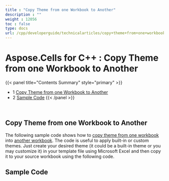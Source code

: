 ```yaml
---
title : "Copy Theme from one Workbook to Another" 
description : "" 
weight : 12056 
toc : false
type: docs
url: /cpp/developerguide/technicalarticles/copy+theme+from+one+workbook+to+another/
---
```


# Aspose.Cells for C++ : Copy Theme from one Workbook to Another


{{< panel title="Contents Summary" style="primary" >}}
*   1 [Copy Theme from one Workbook to Another](#copy-theme-from-one-workbook-to-another)
*   2 [Sample Code](#sample-code)
{{< /panel >}}
 

 

## Copy Theme from one Workbook to Another

The following sample code shows how to [copy theme from one workbook](https://docs2.aspose.com/cells/cpp/attachments/22970918/45056005.xlsx) into [another workbook](https://docs2.aspose.com/cells/cpp/attachments/22970918/45056004.xlsx). The code is useful to apply built-in or custom themes. Just create your desired theme (it could be a built-in theme or you may customize it) in your template file using Microsoft Excel and then copy it to your source workbook using the following code.

## Sample Code

